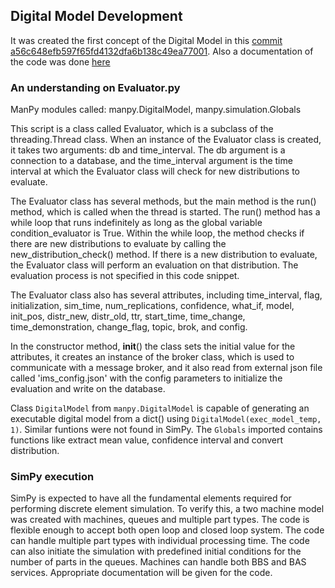 ## Digital Model Development
It was created the first concept of the Digital Model in this [commit a56c648efb597f65fd4132dfa6b138c49ea77001](https://github.com/pedrolbacelar/Digital_Twin/commit/a56c648efb597f65fd4132dfa6b138c49ea77001). 
Also a documentation of the code was done [here]()

### An understanding on Evaluator.py
  
  ManPy modules called: manpy.DigitalModel, manpy.simulation.Globals
  
  This script is a class called Evaluator, which is a subclass of the threading.Thread class. When an instance of the Evaluator class is created, it takes two arguments: db and time_interval. The db argument is a connection to a database, and the time_interval argument is the time interval at which the Evaluator class will check for new distributions to evaluate.

The Evaluator class has several methods, but the main method is the run() method, which is called when the thread is started. The run() method has a while loop that runs indefinitely as long as the global variable condition_evaluator is True. Within the while loop, the method checks if there are new distributions to evaluate by calling the new_distribution_check() method. If there is a new distribution to evaluate, the Evaluator class will perform an evaluation on that distribution. The evaluation process is not specified in this code snippet.

The Evaluator class also has several attributes, including time_interval, flag, initialization, sim_time, num_replications, confidence, what_if, model, init_pos, distr_new, distr_old, ttr, start_time, time_change, time_demonstration, change_flag, topic, brok, and config.

In the constructor method, __init__() the class sets the initial value for the attributes, it creates an instance of the broker class, which is used to communicate with a message broker, and it also read from external json file called 'ims_config.json' with the config parameters to initialize the evaluation and write on the database.

 
  Class ```DigitalModel``` from ```manpy.DigitalModel``` is capable of generating an executable digital model from a dict() using ```DigitalModel(exec_model_temp, 1)```. Similar funtions were not found in SimPy. The ```Globals``` imported contains functions like extract mean value, confidence interval and convert distribution.
  
  ### SimPy execution
  SimPy is expected to have all the fundamental elements required for performing discrete element simulation. To verify this, a two machine model was created with machines, queues and multiple part types. The code is flexible enough to accept both open loop and closed loop system. The code can handle multiple part types with individual processing time. The code can also initiate the simulation with predefined initial conditions for the number of parts in the queues. Machines can handle both BBS and BAS services. Appropriate documentation will be given for the code.
  

